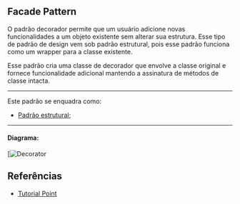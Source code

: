 ## Facade Pattern

O padrão decorador permite que um usuário adicione novas funcionalidades a um objeto existente sem alterar sua estrutura. 
Esse tipo de padrão de design vem sob padrão estrutural, pois esse padrão funciona como um wrapper para a classe existente.

Esse padrão cria uma classe de decorador que envolve a classe original e fornece funcionalidade adicional mantendo a assinatura de métodos de classe intacta.




-----
Este padrão se enquadra como:
- [Padrão estrutural](https://github.com/araujoit/design_patterns#estrutural);
-----



#### Diagrama:
[![Decorator](https://www.tutorialspoint.com/design_pattern/images/decorator_pattern_uml_diagram.jpg)



Referências
----
* [Tutorial Point](https://www.tutorialspoint.com/design_pattern/decorator_pattern.htm)

